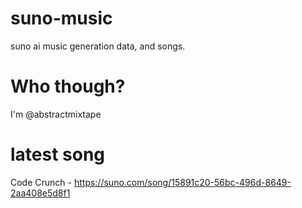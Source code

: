 # suno-music
suno ai music generation data, and songs.

# Who though?
I'm @abstractmixtape

# latest song
Code Crunch - https://suno.com/song/15891c20-56bc-496d-8649-2aa408e5d8f1

